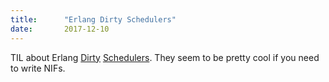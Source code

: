```yaml
---
title:      "Erlang Dirty Schedulers"
date:       2017-12-10
---
```


TIL about Erlang
[Dirty](https://www.youtube.com/watch?v=nw2eIB6bTxY)
[Schedulers](/files/14115736879341vinoskioptnativecode.pdf).
They seem to be pretty cool if you need to write NIFs.
